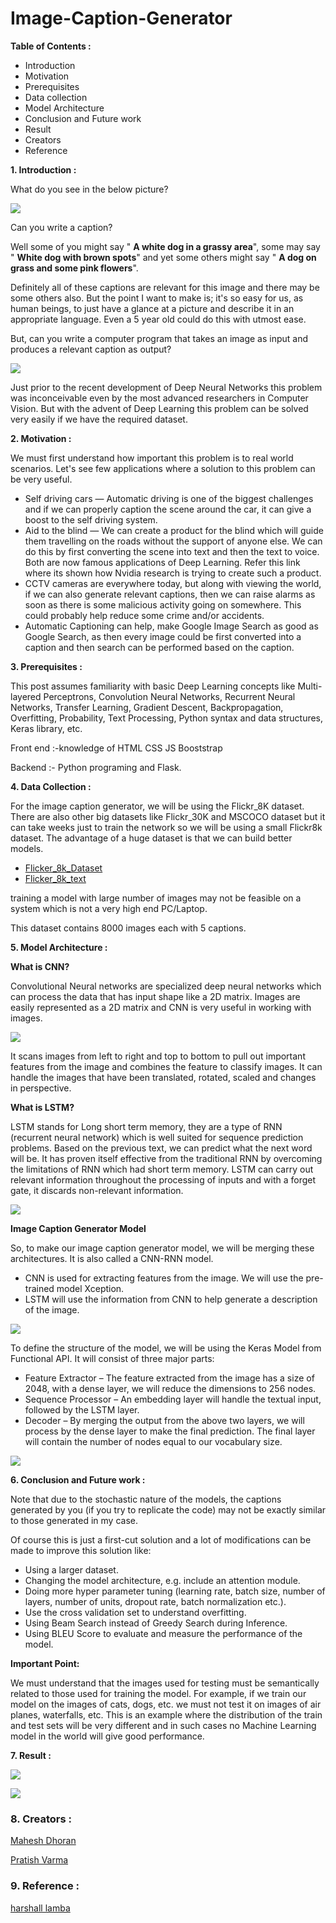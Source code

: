 # **Image-Caption-Generator**

**Table of Contents :**

- Introduction
- Motivation
- Prerequisites
- Data collection
- Model Architecture
- Conclusion and Future work
- Result
- Creators
- Reference

**1. Introduction :**

What do you see in the below picture?

![](images/Dog.jpeg)

Can you write a caption?

Well some of you might say &quot; **A white dog in a grassy area**&quot;, some may say &quot; **White dog with brown spots**&quot; and yet some others might say &quot; **A dog on grass and some pink flowers**&quot;.

Definitely all of these captions are relevant for this image and there may be some others also. But the point I want to make is; it&#39;s so easy for us, as human beings, to just have a glance at a picture and describe it in an appropriate language. Even a 5 year old could do this with utmost ease.

But, can you write a computer program that takes an image as input and produces a relevant caption as output?

![](images/new.jpeg)

Just prior to the recent development of Deep Neural Networks this problem was inconceivable even by the most advanced researchers in Computer Vision. But with the advent of Deep Learning this problem can be solved very easily if we have the required dataset.

**2. Motivation :**

We must first understand how important this problem is to real world scenarios. Let&#39;s see few applications where a solution to this problem can be very useful.

- Self driving cars — Automatic driving is one of the biggest challenges and if we can properly caption the scene around the car, it can give a boost to the self driving system.
- Aid to the blind — We can create a product for the blind which will guide them travelling on the roads without the support of anyone else. We can do this by first converting the scene into text and then the text to voice. Both are now famous applications of Deep Learning. Refer this link where its shown how Nvidia research is trying to create such a product.
- CCTV cameras are everywhere today, but along with viewing the world, if we can also generate relevant captions, then we can raise alarms as soon as there is some malicious activity going on somewhere. This could probably help reduce some crime and/or accidents.
- Automatic Captioning can help, make Google Image Search as good as Google Search, as then every image could be first converted into a caption and then search can be performed based on the caption.

**3. Prerequisites :**

This post assumes familiarity with basic Deep Learning concepts like Multi-layered Perceptrons, Convolution Neural Networks, Recurrent Neural Networks, Transfer Learning, Gradient Descent, Backpropagation, Overfitting, Probability, Text Processing, Python syntax and data structures, Keras library, etc.

Front end :-knowledge of HTML CSS JS Booststrap

Backend :- Python programing and Flask.

**4. Data Collection :**

For the image caption generator, we will be using the Flickr\_8K dataset. There are also other big datasets like Flickr\_30K and MSCOCO dataset but it can take weeks just to train the network so we will be using a small Flickr8k dataset. The advantage of a huge dataset is that we can build better models.

- [Flicker\_8k\_Dataset](https://github.com/jbrownlee/Datasets/releases/download/Flickr8k/Flickr8k_Dataset.zip)
- [Flicker\_8k\_text](https://github.com/jbrownlee/Datasets/releases/download/Flickr8k/Flickr8k_text.zip)

training a model with large number of images may not be feasible on a system which is not a very high end PC/Laptop.

This dataset contains 8000 images each with 5 captions.

**5. Model Architecture :**

**What is CNN?**

Convolutional Neural networks are specialized deep neural networks which can process the data that has input shape like a 2D matrix. Images are easily represented as a 2D matrix and CNN is very useful in working with images.

![](images/working-of-Deep-CNN-Python-project.png)

It scans images from left to right and top to bottom to pull out important features from the image and combines the feature to classify images. It can handle the images that have been translated, rotated, scaled and changes in perspective.

**What is LSTM?**

LSTM stands for Long short term memory, they are a type of RNN (recurrent neural network) which is well suited for sequence prediction problems. Based on the previous text, we can predict what the next word will be. It has proven itself effective from the traditional RNN by overcoming the limitations of RNN which had short term memory. LSTM can carry out relevant information throughout the processing of inputs and with a forget gate, it discards non-relevant information.

![](images/LSTM-Cell-Structure-project-in-python.png)

**Image Caption Generator Model**

So, to make our image caption generator model, we will be merging these architectures. It is also called a CNN-RNN model.

- CNN is used for extracting features from the image. We will use the pre-trained model Xception.
- LSTM will use the information from CNN to help generate a description of the image.

![](images/Model-of-Image-Caption-Generator-python-project.png)

To define the structure of the model, we will be using the Keras Model from Functional API. It will consist of three major parts:

- Feature Extractor – The feature extracted from the image has a size of 2048, with a dense layer, we will reduce the dimensions to 256 nodes.
- Sequence Processor – An embedding layer will handle the textual input, followed by the LSTM layer.
- Decoder – By merging the output from the above two layers, we will process by the dense layer to make the final prediction. The final layer will contain the number of nodes equal to our vocabulary size.

![](model-python-machine-learning-project.png)

**6. Conclusion and Future work :**

Note that due to the stochastic nature of the models, the captions generated by you (if you try to replicate the code) may not be exactly similar to those generated in my case.

Of course this is just a first-cut solution and a lot of modifications can be made to improve this solution like:

- Using a larger dataset.
- Changing the model architecture, e.g. include an attention module.
- Doing more hyper parameter tuning (learning rate, batch size, number of layers, number of units, dropout rate, batch normalization etc.).
- Use the cross validation set to understand overfitting.
- Using Beam Search instead of Greedy Search during Inference.
- Using BLEU Score to evaluate and measure the performance of the model.

**Important Point:**

We must understand that the images used for testing must be semantically related to those used for training the model. For example, if we train our model on the images of cats, dogs, etc. we must not test it on images of air planes, waterfalls, etc. This is an example where the distribution of the train and test sets will be very different and in such cases no Machine Learning model in the world will give good performance.

**7. Result :**

![](images/chrome_2VwpN9acyx.png)

![](images/chrome_qaeI2LmpFr.png)

### 8. Creators :

 [Mahesh Dhoran](https://www.linkedin.com/in/maheshdhoran/)
 
 [Pratish Varma](https://www.linkedin.com/in/pratish-varma-a72306197/)
### 9. Reference :
[harshall lamba](https://towardsdatascience.com/@harshall.lamba)
